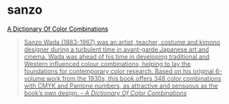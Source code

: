 # sanzo


 <a href="http://www.ampersandgallerypdx.com/books/dictionary-of-color-combinations-sanzo-wada" style="color: rgb(0,0,0)"><font color="000000">A Dictionary Of Color Combinations</font>

> Sanzo Wada (1883-1967) was an artist, teacher, costume and kimono designer during a turbulent time in avant-garde Japanese art and cinema. Wada was ahead of his time in developing traditional and Western influenced colour combinations, helping to lay the foundations for contemporary color research. Based on his original 6-volume work from the 1930s, this book offers 348 color combinations with CMYK and Pantone numbers, as attractive and sensuous as the book’s own design. – *A Dictionary Of Color Combinations*
